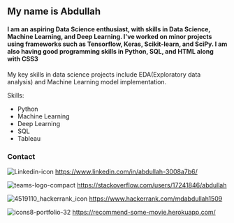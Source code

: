 ## My name is Abdullah

#### I am an aspiring Data Science enthusiast, with skills in Data Science, Machine Learning, and Deep Learning. I've worked on minor projects using frameworks such as Tensorflow, Keras, Scikit-learn, and SciPy. I am also having good programming skills in Python, SQL, and HTML along with CSS3

My key skills in data science projects include EDA(Exploratory data analysis) and Machine Learning model implementation.

Skills:
* Python
* Machine Learning
* Deep Learning
* SQL
* Tableau
        

### Contact
![Linkedin-icon](https://user-images.githubusercontent.com/58501537/140074126-2a9c2c61-e5df-45c2-9413-ece1efd836f3.png)  https://www.linkedin.com/in/abdullah-3008a7b6/

![teams-logo-compact](https://user-images.githubusercontent.com/58501537/140074828-98d8b529-31ed-4042-b2f1-37c9c771d366.png)  https://stackoverflow.com/users/17241846/abdullah

![4519110_hackerrank_icon](https://user-images.githubusercontent.com/58501537/183242120-df0c81dc-dca7-4f4b-8e8d-9f15d6528a39.png)
https://www.hackerrank.com/mdabdullah1509


![icons8-portfolio-32](https://user-images.githubusercontent.com/58501537/170930108-c95464b5-aeb1-4a64-b80b-c1bcd8e9ac81.png) https://recommend-some-movie.herokuapp.com/

